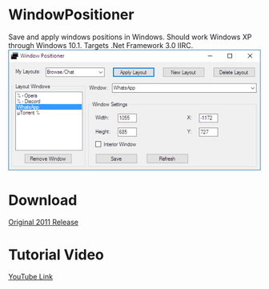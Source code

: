 # WindowPositioner
Save and apply windows positions in Windows.  Should work Windows XP through Windows 10.1.  Targets .Net Framework 3.0 IIRC.
![screenshot](https://github.com/rhemz/WindowPositioner/raw/master/windowpositioner.png)

# Download
[Original 2011 Release](https://github.com/rhemz/WindowPositioner/raw/master/WindowPositioner_release.zip)

# Tutorial Video
[YouTube Link](https://www.youtube.com/watch?v=KqR3o5aMAf0)

